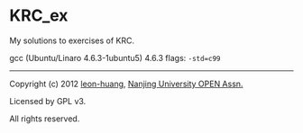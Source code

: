 KRC_ex
======

My solutions to exercises of KRC. 

gcc (Ubuntu/Linaro 4.6.3-1ubuntu5) 4.6.3
flags: `-std=c99`

---

Copyright (c) 2012 [leon-huang][Leon's blog], [Nanjing University OPEN Assn.][OPEN's website]

Licensed by GPL v3.

All rights reserved.

[Leon's blog]: http://blog.sina.com.cn/u/1835417135 "Zion - Leon's blog"
[OPEN's website]: http://www.njuopen.com/ "Nanjing University OPEN Assn. OPEN for all !"